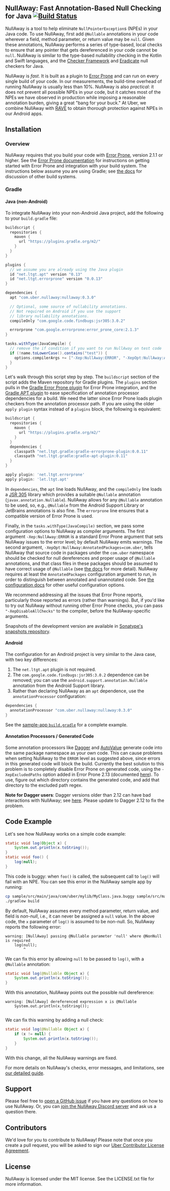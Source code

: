 ## NullAway: Fast Annotation-Based Null Checking for Java [![Build Status](https://travis-ci.org/uber/NullAway.svg?branch=master)](https://travis-ci.org/uber/NullAway)

NullAway is a tool to help eliminate `NullPointerException`s (NPEs) in your Java code.  To use NullAway, first add `@Nullable` annotations in your code wherever a field, method parameter, or return value may be `null`.  Given these annotations, NullAway performs a series of type-based, local checks to ensure that any pointer that gets dereferenced in your code cannot be `null`.  NullAway is similar to the type-based nullability checking in the Kotlin and Swift languages, and the [Checker Framework](https://checkerframework.org/) and [Eradicate](http://fbinfer.com/docs/eradicate.html) null checkers for Java.

NullAway is *fast*.  It is built as a plugin to [Error Prone](http://errorprone.info/) and can run on every single build of your code.  In our measurements, the build-time overhead of running NullAway is usually less than 10%.  NullAway is also *practical*: it does not prevent all possible NPEs in your code, but it catches most of the NPEs we have observed in production while imposing a reasonable annotation burden, giving a great "bang for your buck."  At Uber, we combine NullAway with [RAVE](https://github.com/uber-common/rave) to obtain thorough protection against NPEs in our Android apps.

## Installation

### Overview

NullAway requires that you build your code with [Error Prone](http://errorprone.info), version 2.1.1 or higher.  See the [Error Prone documentation](http://errorprone.info/docs/installation) for instructions on getting started with Error Prone and integration with your build system.  The instructions below assume you are using Gradle; see [the docs](https://github.com/uber/NullAway/wiki/Configuration#other-build-systems) for discussion of other build systems.

### Gradle

#### Java (non-Android)

To integrate NullAway into your non-Android Java project, add the following to your `build.gradle` file:

```gradle
buildscript {
  repositories {
    maven {
      url "https://plugins.gradle.org/m2/"
    }
  }
}

plugins {
  // we assume you are already using the Java plugin
  id "net.ltgt.apt" version "0.13"
  id "net.ltgt.errorprone" version "0.0.13"
}

dependencies {
  apt "com.uber.nullaway:nullaway:0.3.0"

  // Optional, some source of nullability annotations.
  // Not required on Android if you use the support 
  // library nullability annotations.
  compileOnly "com.google.code.findbugs:jsr305:3.0.2"

  errorprone "com.google.errorprone:error_prone_core:2.1.3"
}

tasks.withType(JavaCompile) {
  // remove the if condition if you want to run NullAway on test code
  if (!name.toLowerCase().contains("test")) {
    options.compilerArgs += ["-Xep:NullAway:ERROR", "-XepOpt:NullAway:AnnotatedPackages=com.uber"]
  }
}
```

Let's walk through this script step by step.  The `buildscript` section of the script adds the Maven repository for Gradle plugins.  The `plugins` section pulls in the [Gradle Error Prone plugin](https://github.com/tbroyer/gradle-errorprone-plugin) for Error Prone integration, and the [Gradle APT plugin](https://github.com/tbroyer/gradle-apt-plugin) to ease specification of annotation processor dependencies for a build.  We need the latter since Error Prone loads plugin checkers from the annotation processor path.  If you are using the older `apply plugin` syntax instead of a `plugins` block, the following is equivalent:
```gradle
buildscript {
  repositories {
    maven {
      url "https://plugins.gradle.org/m2/"
    }
  }
  dependencies {
    classpath "net.ltgt.gradle:gradle-errorprone-plugin:0.0.11"
    classpath "net.ltgt.gradle:gradle-apt-plugin:0.11"
  }
}

apply plugin: 'net.ltgt.errorprone'
apply plugin: 'let.ltgt.apt'
```

In `dependencies`, the `apt` line loads NullAway, and the `compileOnly` line loads a [JSR 305](https://jcp.org/en/jsr/detail?id=305) library which provides a suitable `@Nullable` annotation (`javax.annotation.Nullable`).  NullAway allows for any `@Nullable` annotation to be used, so, e.g., `@Nullable` from the Android Support Library or JetBrains annotations is also fine. The `errorprone` line ensures that a compatible version of Error Prone is used.

Finally, in the `tasks.withType(JavaCompile)` section, we pass some configuration options to NullAway as compiler arguments.  The first argument `-Xep:NullAway:ERROR` is a standard Error Prone argument that sets NullAway issues to the error level; by default NullAway emits warnings.  The second argument, `-XepOpt:NullAway:AnnotatedPackages=com.uber`, tells NullAway that source code in packages under the `com.uber` namespace should be checked for null dereferences and proper usage of `@Nullable` annotations, and that class files in these packages should be assumed to have correct usage of `@Nullable` (see [the docs](https://github.com/uber/NullAway/wiki/Configuration) for more detail).  NullAway requires at least the `AnnotatedPackages` configuration argument to run, in order to distinguish between annotated and unannotated code.  See [the configuration docs](https://github.com/uber/NullAway/wiki/Configuration) for other useful configuration options.

We recommend addressing all the issues that Error Prone reports, particularly those reported as errors (rather than warnings).  But, if you'd like to try out NullAway without running other Error Prone checks, you can pass `"-XepDisableAllChecks"` to the compiler, before the NullAway-specific arguments.

Snapshots of the development version are available in [Sonatype's snapshots repository][snapshots].

#### Android

The configuration for an Android project is very similar to the Java case, with two key differences:

1. The `net.ltgt.apt` plugin is not required.
2. The `com.google.code.findbugs:jsr305:3.0.2` dependence can be removed; you can use the `android.support.annotation.Nullable` annotation from the Android Support library.
3. Rather than declaring NullAway as an `apt` dependence, use the `annotationProcessor` configuration:

```gradle
dependencies {
  annotationProcessor "com.uber.nullaway:nullaway:0.3.0"
}
```
See the [sample-app `build.gradle`](https://github.com/uber/NullAway/blob/master/sample-app/build.gradle) for a complete example.

#### Annotation Processors / Generated Code

Some annotation processors like [Dagger](https://google.github.io/dagger/) and [AutoValue](https://github.com/google/auto/tree/master/value) generate code into the same package namespace as your own code.  This can cause problems when setting NullAway to the `ERROR` level as suggested above, since errors in this generated code will block the build.  Currently the best solution to this problem is to completely disable Error Prone on generated code, using the `-XepExcludedPaths` option added in Error Prone 2.13 (documented [here](http://errorprone.info/docs/flags)).  To use, figure out which directory contains the generated code, and add that directory to the excluded path regex.

**Note for Dagger users**: Dagger versions older than 2.12 can have bad interactions with NullAway; see [here](https://github.com/uber/NullAway/issues/48#issuecomment-340018409).  Please update to Dagger 2.12 to fix the problem.

## Code Example

Let's see how NullAway works on a simple code example:
```java
static void log(Object x) {
    System.out.println(x.toString());
}
static void foo() {
    log(null);
}
```
This code is buggy: when `foo()` is called, the subsequent call to `log()` will fail with an NPE.  You can see this error in the NullAway sample app by running:
```bash
cp sample/src/main/java/com/uber/mylib/MyClass.java.buggy sample/src/main/java/com/uber/mylib/MyClass.java
./gradlew build
```

By default, NullAway assumes every method parameter, return value, and field is _non-null_, i.e., it can never be assigned a `null` value.  In the above code, the `x` parameter of `log()` is assumed to be non-null.  So, NullAway reports the following error:
```
warning: [NullAway] passing @Nullable parameter 'null' where @NonNull is required
    log(null);
        ^
```
We can fix this error by allowing `null` to be passed to `log()`, with a `@Nullable` annotation:
```java
static void log(@Nullable Object x) {
    System.out.println(x.toString());
}
```
With this annotation, NullAway points out the possible null dereference:
```
warning: [NullAway] dereferenced expression x is @Nullable
    System.out.println(x.toString());
                        ^
```
We can fix this warning by adding a null check:
```java
static void log(@Nullable Object x) {
    if (x != null) {
        System.out.println(x.toString());
    }
}
```
With this change, all the NullAway warnings are fixed.

For more details on NullAway's checks, error messages, and limitations, see [our detailed guide](https://github.com/uber/NullAway/wiki).

## Support

Please feel free to [open a GitHub issue](https://github.com/uber/NullAway/issues) if you have any questions on how to use NullAway.  Or, you can [join the NullAway Discord server](https://discord.gg/QH2F779) and ask us a question there.

## Contributors

We'd love for you to contribute to NullAway!  Please note that once
you create a pull request, you will be asked to sign our [Uber Contributor License Agreement](https://docs.google.com/a/uber.com/forms/d/1pAwS_-dA1KhPlfxzYLBqK6rsSWwRwH95OCCZrcsY5rk/viewform).

## License

NullAway is licensed under the MIT license.  See the LICENSE.txt file for more information.

 [snapshots]: https://oss.sonatype.org/content/repositories/snapshots/com/uber/nullaway/
